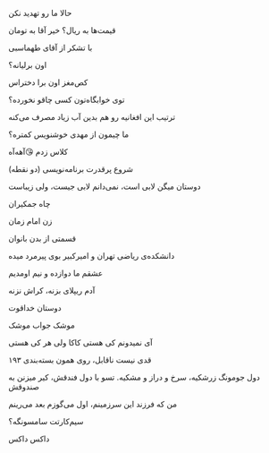 حالا ما رو تهدید نکن

قیمت‌ها به ریال؟ خیر آقا به تومان

با تشکر از آقای طهماسبی

اون برلیانه؟

کص‌مغز اون برا دختراس

توی خوابگاه‌تون کسی چاقو نخورده؟

ترتیب این افغانیه رو هم بدین آب زیاد مصرف می‌کنه

ما چیمون از مهدی خوشنویس کمتره؟

کلاس زدم 😘آهه‌آه

شروع پرقدرت برنامه‌نویسی (دو نقطه)

دوستان میگن لابی است، نمی‌دانم لابی جیست، ولی زیباست

چاه جمکیران

زن امام زمان

قسمتی از بدن بانوان

دانشکده‌ی ریاضی تهران و امیرکبیر بوی پیرمرد میده

عشقم ما دوازده و نیم اومدیم

آدم ریپلای بزنه، کراش نزنه

دوستان خداقوت

موشک جواب موشک

آی نمیدونم کی هستی کاکا ولی هر کی هستی

قدی نیست ناقابل، روی همون بسته‌بندی ۱۹۳

دول جومونگ زرشکیه، سرخ و دراز و مشکیه. تسو با دول فندقش، کیر میزنن به صندوقش

من که فرزند این سرزمینم، اول می‌گوزم بعد می‌رینم

سیم‌کارتت سامسونگه؟

داکس داکس
